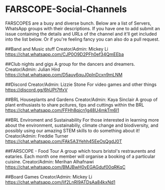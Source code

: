 # FARSCOPE-Social-Channels

FARSCOPES are a busy and diverse bunch. Below are a list of Servers, WhatsApp groups with their descriptions. If you have one to add submit an issue containing the details and URLs of the channel and it'll get included into the list below. Or if you're feeling fancy you can also do a pull request.

##Band and Music stuff
Creator/Admin: Mickey Li
https://chat.whatsapp.com/CJP0O9D2PFh0ef34QmEEba 

##Club nights and gigs
A group for the dancers and dreamers. 
Creator/Admin: Julian Hird
https://chat.whatsapp.com/D5auy6quJ0pInDcxn9mLNM

##Discord 
Creator/Admin: Lizzie Stone
For video games and other things
https://discord.gg/6hUPt7tfxV

##BRL Houseplants and Gardens
Creator/Admin: Kaya Sinclair
A group of plant enthusiasts to share pcitures, tips and cuttings within the BRL
https://chat.whatsapp.com/FFHh8qjcn1g48U4mkTm6l1

##BRL Enviroment and Sustainability
For those interested in learning more about the environment, sustainabiliy, climate change and biodiversity, and possibly using our amazing STEM skills to do something about it!
Creator/Admin: Freddie Turner
https://chat.whatsapp.com/FAk5A3Yehh45EeOsQgdJ0T

##FARSCOPE - Food Tour
A group which tours bristol's restraurents and eataries. Each month one member will organise a booking of a particular cuisine.
Creator/Admin: Merihan Alhafnawi
https://chat.whatsapp.com/BMJBwH0vEGAGduf00qRKqC

##Board Games
Creator/Admin: Mickey Li
https://chat.whatsapp.com/Iif2LnRl9ATDsAa84kxNd1
